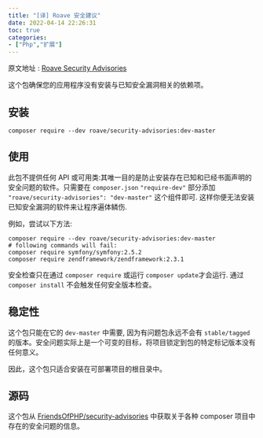 ```yaml
---
title: "[译] Roave 安全建议"
date: 2022-04-14 22:26:31
toc: true
categories:
- ["Php","扩展"]
---
```


原文地址 : [Roave Security Advisories](https://github.com/Roave/SecurityAdvisories)

这个包确保您的应用程序没有安装与已知安全漏洞相关的依赖项。




## 安装
```
composer require --dev roave/security-advisories:dev-master
```

## 使用
此包不提供任何 API 或可用类:其唯一目的是防止安装存在已知和已经书面声明的安全问题的软件。只需要在 `composer.json`  `"require-dev"` 部分添加 `"roave/security-advisories": "dev-master"` 这个组件即可. 这样你便无法安装已知安全漏洞的软件来让程序遍体鳞伤.

例如，尝试以下方法:
```
composer require --dev roave/security-advisories:dev-master
# following commands will fail:
composer require symfony/symfony:2.5.2
composer require zendframework/zendframework:2.3.1
```
安全检查只在通过 `composer require` 或运行  `composer update`才会运行. 通过 `composer install` 不会触发任何安全版本检查。

## 稳定性
这个包只能在它的 `dev-master` 中需要, 因为有问题包永远不会有 `stable/tagged`的版本。安全问题实际上是一个可变的目标，将项目锁定到包的特定标记版本没有任何意义。

因此，这个包只适合安装在可部署项目的根目录中。

## 源码
这个包从 [FriendsOfPHP/security-advisories](https://github.com/FriendsOfPHP/security-advisories) 中获取关于各种 composer 项目中存在的安全问题的信息。


